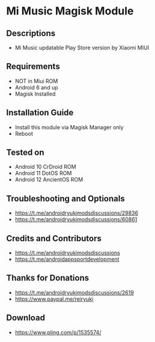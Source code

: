 # Mi Music Magisk Module

## Descriptions
- Mi Music updatable Play Store version by Xiaomi MIUI

## Requirements
- NOT in Miui ROM
- Android 6 and up
- Magisk Installed

## Installation Guide
- Install this module via Magisk Manager only
- Reboot

## Tested on
- Android 10 CrDroid ROM
- Android 11 DotOS ROM
- Android 12 AncientOS ROM

## Troubleshooting and Optionals
- https://t.me/androidryukimodsdiscussions/29836
- https://t.me/androidryukimodsdiscussions/60861

## Credits and Contributors
- https://t.me/androidryukimodsdiscussions
- https://t.me/androidappsportdevelopment

## Thanks for Donations
- https://t.me/androidryukimodsdiscussions/2619
- https://www.paypal.me/reiryuki

## Download
- https://www.pling.com/p/1535574/
